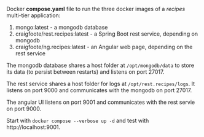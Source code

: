 Docker **compose.yaml** file to run the three docker images of a *recipes* multi-tier application:
1. mongo:latest - a mongodb database
1. craigfoote/rest.recipes:latest - a Spring Boot rest service, depending on mongodb
1. craigfoote/ng.recipes:latest - an Angular web page, depending on the rest service

The mongodb database shares a host folder at `/opt/mongodb/data` to store its data (to persist between restarts) and listens on port 27017.

The rest service shares a host folder for logs at `/opt/rest.recipes/logs`. It listens on port 9000 and communicates with the mongodb on port 27017.

The angular UI listens on port 9001 and communicates with the rest servie on port 9000.

Start with `docker compose --verbose up -d` and test with http://localhost:9001.
